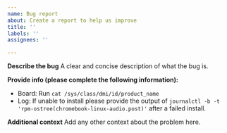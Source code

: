 ```yaml
---
name: Bug report
about: Create a report to help us improve
title: ''
labels: ''
assignees: ''

---
```


**Describe the bug**
A clear and concise description of what the bug is.

**Provide info (please complete the following information):**
 - Board: Run `cat /sys/class/dmi/id/product_name`
 - Log:  If unable to install please provide the output of `journalctl -b -t 'rpm-ostree(chromebook-linux-audio.post)'` after a failed install.

**Additional context**
Add any other context about the problem here.
